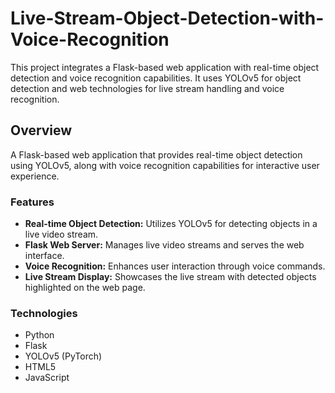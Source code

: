 # Live-Stream-Object-Detection-with-Voice-Recognition
This project integrates a Flask-based web application with real-time object detection and voice recognition capabilities. It uses YOLOv5 for object detection and web technologies for live stream handling and voice recognition.


## Overview
A Flask-based web application that provides real-time object detection using YOLOv5, along with voice recognition capabilities for interactive user experience.

### Features
- **Real-time Object Detection:** Utilizes YOLOv5 for detecting objects in a live video stream.
- **Flask Web Server:** Manages live video streams and serves the web interface.
- **Voice Recognition:** Enhances user interaction through voice commands.
- **Live Stream Display:** Showcases the live stream with detected objects highlighted on the web page.

### Technologies
- Python
- Flask
- YOLOv5 (PyTorch)
- HTML5
- JavaScript

